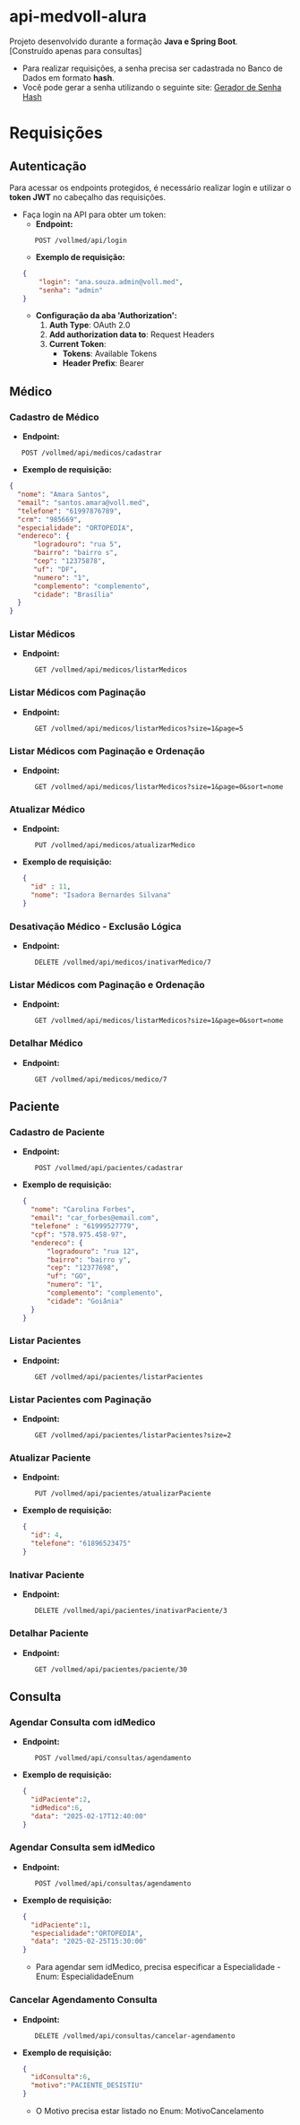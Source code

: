 # api-medvoll-alura
Projeto desenvolvido durante a formação **Java e Spring Boot**.  
[Construído apenas para consultas]

- Para realizar requisições, a senha precisa ser cadastrada no Banco de Dados em formato **hash**.  
- Você pode gerar a senha utilizando o seguinte site:
[Gerador de Senha Hash](https://bcrypt-generator.com/)

# **Requisições**

## **Autenticação**

Para acessar os endpoints protegidos, é necessário realizar login e utilizar o **token JWT** no cabeçalho das requisições.
- Faça login na API para obter um token:
    - **Endpoint:** 
   ```http
      POST /vollmed/api/login
   ```
    - **Exemplo de requisição:**
   ```json
   {
       "login": "ana.souza.admin@voll.med",
       "senha": "admin"
   }
   ```
   - **Configuração da aba 'Authorization':**
      1. **Auth Type**: OAuth 2.0
      2. **Add authorization data to**: Request Headers
      3. **Current Token**:
         - **Tokens**: Available Tokens
         - **Header Prefix**: Bearer  

## **Médico**
### **Cadastro de Médico**
 - **Endpoint:**
  ```http
     POST /vollmed/api/medicos/cadastrar
  ```
   - **Exemplo de requisição:**
  ```json
  {
    "nome": "Amara Santos",
    "email": "santos.amara@voll.med",
    "telefone": "61997876789",
    "crm": "985669",
    "especialidade": "ORTOPEDIA",
    "endereco": {
        "logradouro": "rua 5",
        "bairro": "bairro s",
        "cep": "12375878",
        "uf": "DF",
        "numero": "1",
        "complemento": "complemento",
        "cidade": "Brasília"
    }
  }
  ```

### **Listar Médicos**
- **Endpoint:**
  ```http
     GET /vollmed/api/medicos/listarMedicos
  ```
  
### **Listar Médicos com Paginação**
- **Endpoint:**
  ```http
     GET /vollmed/api/medicos/listarMedicos?size=1&page=5
  ```
  
### **Listar Médicos com Paginação e Ordenação**
- **Endpoint:**
  ```http
     GET /vollmed/api/medicos/listarMedicos?size=1&page=0&sort=nome
  ```
  
### **Atualizar Médico**
- **Endpoint:**
  ```http
     PUT /vollmed/api/medicos/atualizarMedico
  ```
- **Exemplo de requisição:**
  ```json
  {
    "id" : 11,
    "nome": "Isadora Bernardes Silvana"
  }
  ```
  
### **Desativação Médico - Exclusão Lógica**
- **Endpoint:**
  ```http
     DELETE /vollmed/api/medicos/inativarMedico/7
  ```
  
### **Listar Médicos com Paginação e Ordenação**
- **Endpoint:**
  ```http
     GET /vollmed/api/medicos/listarMedicos?size=1&page=0&sort=nome
  ```  
### **Detalhar Médico**
- **Endpoint:**
  ```http
     GET /vollmed/api/medicos/medico/7
  ```

## **Paciente**
### **Cadastro de Paciente**
- **Endpoint:**
  ```http
     POST /vollmed/api/pacientes/cadastrar
  ```
- **Exemplo de requisição:**
  ```json
  {
    "nome": "Carolina Forbes",
    "email": "car_forbes@email.com",
    "telefone" : "61999527779",
    "cpf": "578.975.458-97",
    "endereco": {
        "logradouro": "rua 12",
        "bairro": "bairro y",
        "cep": "12377698",
        "uf": "GO",
        "numero": "1",
        "complemento": "complemento",
        "cidade": "Goiânia"
    }
  }
  ```
### **Listar Pacientes**
- **Endpoint:**
  ```http
     GET /vollmed/api/pacientes/listarPacientes
  ```
### **Listar Pacientes com Paginação**
- **Endpoint:**
  ```http
     GET /vollmed/api/pacientes/listarPacientes?size=2
  ``` 
### **Atualizar Paciente**
- **Endpoint:**
  ```http
     PUT /vollmed/api/pacientes/atualizarPaciente
  ```
- **Exemplo de requisição:**
  ```json
  {
    "id": 4,
    "telefone": "61896523475"
  }
  ```  
  
### **Inativar Paciente**
- **Endpoint:**
  ```http
     DELETE /vollmed/api/pacientes/inativarPaciente/3
  ```
  
### **Detalhar Paciente**
- **Endpoint:**
  ```http
     GET /vollmed/api/pacientes/paciente/30
  ``` 
  
## **Consulta**

### **Agendar Consulta com idMedico**
- **Endpoint:**
  ```http
     POST /vollmed/api/consultas/agendamento
  ```
- **Exemplo de requisição:**
  ```json
  {
    "idPaciente":2,
    "idMedico":6,
    "data": "2025-02-17T12:40:00"
  }
  ```
  
### **Agendar Consulta sem idMedico**
- **Endpoint:**
  ```http
     POST /vollmed/api/consultas/agendamento
  ```
- **Exemplo de requisição:**
  ```json
  {
    "idPaciente":1,
    "especialidade":"ORTOPEDIA",
    "data": "2025-02-25T15:30:00"
  }
  ```
  - Para agendar sem idMedico, precisa especificar a Especialidade - Enum: EspecialidadeEnum

### **Cancelar Agendamento Consulta**
- **Endpoint:**
  ```http
     DELETE /vollmed/api/consultas/cancelar-agendamento
  ```
- **Exemplo de requisição:**
  ```json
  {
    "idConsulta":6,
    "motivo":"PACIENTE_DESISTIU"
  }
  ```
   - O Motivo precisa estar listado no Enum: MotivoCancelamento